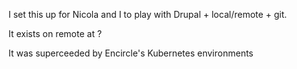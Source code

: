 I set this up for Nicola and I to play with Drupal + local/remote + git.

It exists on remote at ?

It was superceeded by Encircle's Kubernetes environments
